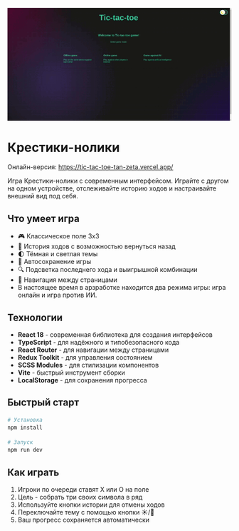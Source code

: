 ![Демонстрация работы приложения](TicTacToeDemo.gif)


# Крестики-нолики

Онлайн-версия: https://tic-tac-toe-tan-zeta.vercel.app/

Игра Крестики-нолики с современным интерфейсом. Играйте с другом на одном устройстве, отслеживайте историю ходов и настраивайте внешний вид под себя.

## Что умеет игра

- 🎮 Классическое поле 3x3
- 📜 История ходов с возможностью вернуться назад
- 🌓 Тёмная и светлая темы
- 💾 Автосохранение игры
- 🔍 Подсветка последнего хода и выигрышной комбинации
- 🧭 Навигация между страницами
- В настоящее время в арзработке находится два режима игры: игра онлайн и игра против ИИ.

## Технологии

- **React 18** - современная библиотека для создания интерфейсов
- **TypeScript** - для надёжного и типобезопасного кода
- **React Router** - для навигации между страницами
- **Redux Toolkit** - для управления состоянием
- **SCSS Modules** - для стилизации компонентов
- **Vite** - быстрый инструмент сборки
- **LocalStorage** - для сохранения прогресса

## Быстрый старт

```bash
# Установка
npm install

# Запуск
npm run dev
```

## Как играть

1. Игроки по очереди ставят X или O на поле
2. Цель - собрать три своих символа в ряд
3. Используйте кнопки истории для отмены ходов
4. Переключайте тему с помощью кнопки ☀️/🌙
5. Ваш прогресс сохраняется автоматически
